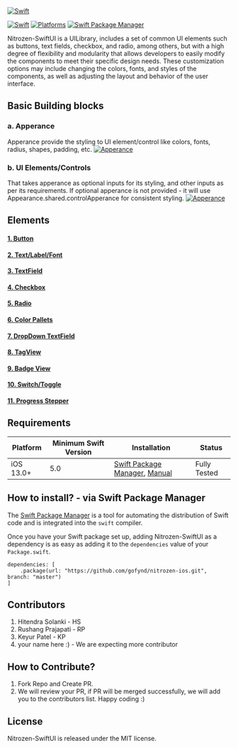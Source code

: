 [![Swift](https://raw.githubusercontent.com/hitendra-gofynd/nitrozen-ios/master/Example-Nitrozen-SwiftUI/Example-Nitrozen-SwiftUI/Preview%20Content/Nitrozen-github-white.png)](https://raw.githubusercontent.com/hitendra-gofynd/nitrozen-ios/master/Example-Nitrozen-SwiftUI/Example-Nitrozen-SwiftUI/Preview%20Content/Nitrozen-github-white.png)

[![Swift](https://img.shields.io/badge/Swift-5%2B-blue)](https://img.shields.io/badge/Swift-5%2B-blue)
[![Platforms](https://img.shields.io/badge/Platforms-iOS-orange)](https://img.shields.io/badge/Platforms-iOS-orange)
[![Swift Package Manager](https://img.shields.io/badge/Swift_Package_Manager-compatible-orange?style=flat-square)](https://img.shields.io/badge/Swift_Package_Manager-compatible-orange?style=flat-square)

Nitrozen-SwiftUI is a UILibrary, includes a set of common UI elements such as buttons, text fields, checkbox, and radio, among others, but with a high degree of flexibility and modularity that allows developers to easily modify the components to meet their specific design needs. These customization options may include changing the colors, fonts, and styles of the components, as well as adjusting the layout and behavior of the user interface.

## Basic Building blocks
### a. Apperance
Apperance provide the styling to UI element/control like colors, fonts, radius, shapes, padding, etc.
[![Apperance](https://raw.githubusercontent.com/hitendra-gofynd/nitrozen-ios/master/Example-Nitrozen-SwiftUI/Example-Nitrozen-SwiftUI/Preview%20Content/Nitrozen-apperance-architecture.png)](https://raw.githubusercontent.com/hitendra-gofynd/nitrozen-ios/master/Example-Nitrozen-SwiftUI/Example-Nitrozen-SwiftUI/Preview%20Content/Nitrozen-apperance-architecture.png)


### b. UI Elements/Controls
That takes apperance as optional inputs for its styling, and other inputs as per its requirements. If optional apperance is not provided - it will use Appearance.shared.controlApperance for consistent styling.
[![Apperance](https://raw.githubusercontent.com/hitendra-gofynd/nitrozen-ios/master/Example-Nitrozen-SwiftUI/Example-Nitrozen-SwiftUI/Preview%20Content/Nitrozen-apperance-builder-pattern.png)](https://raw.githubusercontent.com/hitendra-gofynd/nitrozen-ios/master/Example-Nitrozen-SwiftUI/Example-Nitrozen-SwiftUI/Preview%20Content/Nitrozen-apperance-builder-pattern.png)


## Elements
#### [1. Button](https://github.com/hitendra-gofynd/nitrozen-ios/blob/master/Example-Nitrozen-SwiftUI/Example-Nitrozen-SwiftUI/Preview%20Content/ReadmeButton.md)
#### [2. Text/Label/Font](https://github.com/hitendra-gofynd/nitrozen-ios/blob/master/Example-Nitrozen-SwiftUI/Example-Nitrozen-SwiftUI/Preview%20Content/ReadmeTextLabelFont.md)
#### [3. TextField](https://github.com/hitendra-gofynd/nitrozen-ios/blob/master/Example-Nitrozen-SwiftUI/Example-Nitrozen-SwiftUI/Preview%20Content/ReadmeTextField.md)
#### [4. Checkbox](https://github.com/hitendra-gofynd/nitrozen-ios/blob/master/Example-Nitrozen-SwiftUI/Example-Nitrozen-SwiftUI/Preview%20Content/ReadmeCheckbox.md)
#### [5. Radio](https://github.com/hitendra-gofynd/nitrozen-ios/blob/master/Example-Nitrozen-SwiftUI/Example-Nitrozen-SwiftUI/Preview%20Content/ReadmeRadio.md)
#### [6. Color Pallets](https://github.com/hitendra-gofynd/nitrozen-ios/blob/master/Example-Nitrozen-SwiftUI/Example-Nitrozen-SwiftUI/Preview%20Content/ReadmeColors.md)
#### [7. DropDown TextField](https://github.com/hitendra-gofynd/nitrozen-ios/blob/master/Example-Nitrozen-SwiftUI/Example-Nitrozen-SwiftUI/Preview%20Content/ReadmeDropdownTextfield.md)
#### [8. TagView](https://github.com/hitendra-gofynd/nitrozen-ios/blob/master/Example-Nitrozen-SwiftUI/Example-Nitrozen-SwiftUI/Preview%20Content/ReadmeTagView.md)
#### [9. Badge View](https://github.com/hitendra-gofynd/nitrozen-ios/blob/master/Example-Nitrozen-SwiftUI/Example-Nitrozen-SwiftUI/Preview%20Content/ReadmeBadge.md)
#### [10. Switch/Toggle](https://github.com/hitendra-gofynd/nitrozen-ios/blob/master/Example-Nitrozen-SwiftUI/Example-Nitrozen-SwiftUI/Preview%20Content/ReadmeToggle.md)
#### [11. Progress Stepper](https://github.com/hitendra-gofynd/nitrozen-ios/blob/master/Example-Nitrozen-SwiftUI/Example-Nitrozen-SwiftUI/Preview%20Content/ReadmeProgressStepper.md)


## Requirements

| Platform | Minimum Swift Version | Installation | Status |
| --- | --- | --- | --- |
| iOS 13.0+ | 5.0 | [Swift Package Manager](#swift-package-manager), [Manual](#manually) | Fully Tested |

## How to install? - via Swift Package Manager

The  [Swift Package Manager](https://swift.org/package-manager/)  is a tool for automating the distribution of Swift code and is integrated into the  `swift`  compiler.

Once you have your Swift package set up, adding Nitrozen-SwiftUI as a dependency is as easy as adding it to the  `dependencies`  value of your  `Package.swift`.

```
dependencies: [
    .package(url: "https://github.com/gofynd/nitrozen-ios.git", branch: "master")
]
```

## Contributors

1. Hitendra Solanki - HS
2. Rushang Prajapati - RP
3. Keyur Patel - KP
4. your name here :) - We are expecting more contributor

## How to Contribute?

1. Fork Repo and Create PR. 
2. We will review your PR, if PR will be merged successfully, we will add you to the contributors list. Happy coding :)

## License

Nitrozen-SwiftUI is released under the MIT license.


